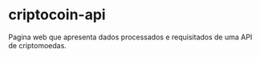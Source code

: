 # criptocoin-api
Pagina web que apresenta dados processados e requisitados de uma API de criptomoedas.
